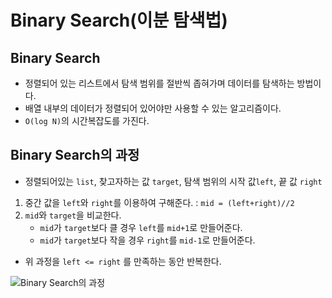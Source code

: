 # Binary Search(이분 탐색법)

## Binary Search
- 정렬되어 있는 리스트에서 탐색 범위를 절반씩 좁혀가며 데이터를 탐색하는 방법이다.
- 배열 내부의 데이터가 정렬되어 있어야만 사용할 수 있는 알고리즘이다.
- `O(log N)`의 시간복잡도를 가진다.

## Binary Search의 과정
- 정렬되어있는 `list`, 찾고자하는 값 `target`, 탐색 범위의 시작 값`left`, 끝 값 `right`
1. 중간 값을 `left`와 `right`를 이용하여 구해준다. : `mid = (left+right)//2`
1. `mid`와 `target`을 비교한다.
    - `mid`가 `target`보다 클 경우 `left`를 `mid+1`로 만들어준다.
    - `mid`가 `target`보다 작을 경우 `right`를 `mid-1`로 만들어준다.
- 위 과정을 `left <= right` 를 만족하는 동안 반복한다.

![Binary Search의 과정](https://t1.daumcdn.net/cfile/tistory/221D4A3F5705041A1F "Binary Search의 과정")
